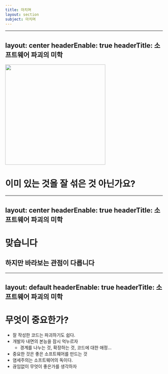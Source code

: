 ```yaml
---
title: 마치며
layout: section
subject: 마치며
---
```


---
layout: center
headerEnable: true
headerTitle: 소프트웨어 파괴의 미학
---

<img src="bibim.jpg" width="320px" />

<spacer gap="20" />

# 이미 있는 것을 잘 섞은 것 아닌가요?

---
layout: center
headerEnable: true
headerTitle: 소프트웨어 파괴의 미학
---

# 맞습니다
## 하지만 바라보는 <accent>관점</accent>이 다릅니다

---
layout: default
headerEnable: true
headerTitle: 소프트웨어 파괴의 미학
---

# 무엇이 중요한가?

* 잘 작성한 코드는 파괴하기도 쉽다.
* 개발자 내면의 본능을 잠시 억누르자
  * 경계를 나누는 것, 확장하는 것, 코드에 대한 애정...
* 중요한 것은 <accent>좋은 소프트웨어를 만드는 것</accent>
* 염세주의는 소프트웨어의 <danger>독</danger>이다.
* 끊임없이 <accent>무엇이 좋은가</accent>를 생각하자
